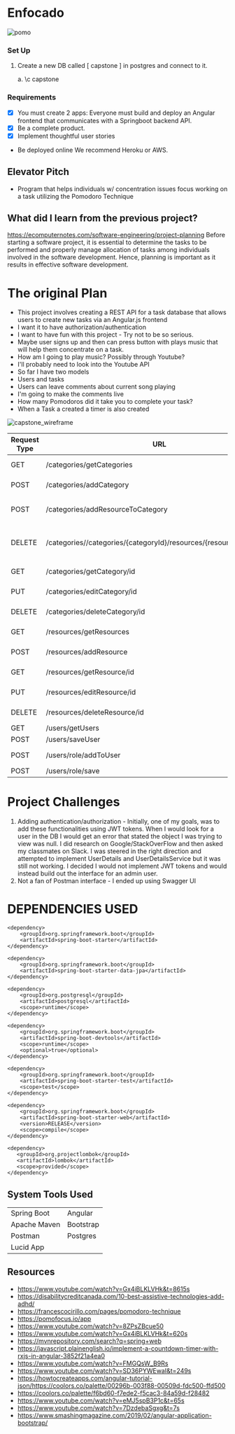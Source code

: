 # Enfocado
![pomo](https://user-images.githubusercontent.com/68618256/156303377-ef0eaddd-0cc8-4d4b-88dd-84cbdfeadeb9.png)

### Set Up
1. Create a new DB called [ capstone ] in postgres and connect to it. 

    a. \c capstone

### Requirements
- [X] You must create 2 apps: Everyone must build and deploy an Angular frontend that communicates with a Springboot backend API.
- [X] Be a complete product.
- [X] Implement thoughtful user stories
- Be deployed online We recommend Heroku or AWS.    

## Elevator Pitch
- Program that helps individuals w/ concentration issues focus working on a task utilizing the Pomodoro Technique

## What did I learn from the previous project?
https://ecomputernotes.com/software-engineering/project-planning
Before starting a software project, it is essential to determine the tasks to be performed and properly manage allocation of tasks among individuals involved in the software development. Hence, planning is important as it results in effective software development.


# The original Plan
- This project involves creating a REST API for a task database that allows users to create new tasks via an Angular.js frontend
- I want it to have authorization/authentication
- I want to have fun with this project - Try not to be so serious.
- Maybe user signs up and then can press button with plays music that will help them concentrate on a task. 
- How am I going to play music? Possibly through Youtube?
- I'll probably need to look into the Youtube API
- So far I have two models
- Users and tasks
- Users can leave comments about current song playing
- I'm going to make the comments live
- How many Pomodoros did it take you to complete your task? 
- When a Task a created a timer is also created

![capstone_wireframe](https://user-images.githubusercontent.com/68618256/156301966-b11336f6-9b05-4d43-993f-4e68050d9d60.png)

| Request Type | URL| Functionality | 
|--|--|--|
| GET | /categories/getCategories | Get all Categories |
| POST | /categories/addCategory | Add a Category |
| POST | /categories/addResourceToCategory | Add a Resource to a Category |
| DELETE | /categories//categories/{categoryId}/resources/{resourceId}/remove | Remove a Resource from a Category |
| GET | /categories/getCategory/id | Get a Category |
| PUT | /categories/editCategory/id | Edit a Category |
| DELETE | /categories/deleteCategory/id | Remove a Category |
| GET | /resources/getResources | Get all Resources |
| POST | /resources/addResource | Add a Resource |
| GET | /resources/getResource/id | Get a Resource |
| PUT | /resources/editResource/id | Edit a Resource |
| DELETE | /resources/deleteResource/id | Remove a Resource |
| GET | /users/getUsers | Get all Users |
| POST | /users/saveUser | Add a User |
| POST | /users/role/addToUser | Add a Role to User |
| POST | /users/role/save | Add a Role |

# Project Challenges

1. Adding authentication/authorization - Initially, one of my goals, was to add these functionalities using JWT tokens. When I would look for a user in the DB I would get an error that stated the object I was trying to view was null. I did research on Google/StackOverFlow and then asked my classmates on Slack. I was steered in the right direction and attempted to implement UserDetails and UserDetailsService but it was still not working. I decided I would not implement JWT tokens and would instead build out the interface for an admin user. 
3. Not a fan of Postman interface - I ended up using Swagger UI

# DEPENDENCIES USED
    <dependency>
        <groupId>org.springframework.boot</groupId>
        <artifactId>spring-boot-starter</artifactId>
    </dependency>
    
    <dependency>
        <groupId>org.springframework.boot</groupId>
        <artifactId>spring-boot-starter-data-jpa</artifactId>
    </dependency>
    
    <dependency>
        <groupId>org.postgresql</groupId>
        <artifactId>postgresql</artifactId>
        <scope>runtime</scope>
    </dependency>
    
    <dependency>
        <groupId>org.springframework.boot</groupId>
        <artifactId>spring-boot-devtools</artifactId>
        <scope>runtime</scope>
        <optional>true</optional>
    </dependency>
    
    <dependency>
        <groupId>org.springframework.boot</groupId>
        <artifactId>spring-boot-starter-test</artifactId>
        <scope>test</scope>
    </dependency>
    
    <dependency>
        <groupId>org.springframework.boot</groupId>
        <artifactId>spring-boot-starter-web</artifactId>
        <version>RELEASE</version>
        <scope>compile</scope>
    </dependency>
    
    <dependency>
       <groupId>org.projectlombok</groupId>
       <artifactId>lombok</artifactId>
       <scope>provided</scope>
    </dependency>

## System Tools Used

|  |  |
| --- | :--- |
| Spring Boot | Angular |
| Apache Maven | Bootstrap |
| Postman | Postgres |
| Lucid App |

## Resources
- https://www.youtube.com/watch?v=Gx4iBLKLVHk&t=8615s
- https://disabilitycreditcanada.com/10-best-assistive-technologies-add-adhd/
- https://francescocirillo.com/pages/pomodoro-technique
- https://pomofocus.io/app
- https://www.youtube.com/watch?v=8ZPsZBcue50
- https://www.youtube.com/watch?v=Gx4iBLKLVHk&t=620s
- https://mvnrepository.com/search?q=spring+web
- https://javascript.plainenglish.io/implement-a-countdown-timer-with-rxjs-in-angular-3852f21a4ea0
- https://www.youtube.com/watch?v=FMGQsW_B9Rs
- https://www.youtube.com/watch?v=SD36PYWEwaI&t=249s
- https://howtocreateapps.com/angular-tutorial-json/https://coolors.co/palette/00296b-003f88-00509d-fdc500-ffd500
- https://coolors.co/palette/f6bd60-f7ede2-f5cac3-84a59d-f28482
- https://www.youtube.com/watch?v=eMJ5spB3P1c&t=65s
- https://www.youtube.com/watch?v=7DzdebaSgxg&t=7s
- https://www.smashingmagazine.com/2019/02/angular-application-bootstrap/


